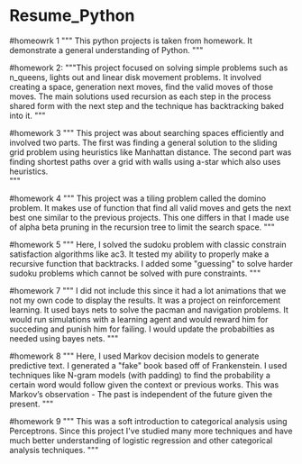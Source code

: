# Resume_Python
#homeowrk 1 
""" 
This python projects is taken from homework. It demonstrate a general understanding of Python.
"""


#homework 2:
"""This project focused on solving simple problems such as n_queens, lights out and linear disk movement problems. 
It involved creating a space, generation next moves, find the valid moves of those moves. The main solutions used 
recursion as each step in the process shared form with the next step and the technique has backtracking baked into it. 
"""

#homework 3
""" 
This project was about searching spaces efficiently and involved two parts. 
The first was finding a general solution to the sliding grid problem using heuristics like Manhattan distance. 
The second part was finding shortest paths over a grid with walls using a-star which also uses heuristics.  
"""

#homework 4
"""
This project was a tiling problem called the domino problem. It makes use of function that find all valid moves
and gets the next best one similar to the previous projects. This one differs in that I made use of alpha beta pruning
in the recursion tree to limit the search space. 
"""

#homework 5
"""
Here, I solved the sudoku problem with classic constrain satisfaction algorithms like ac3. It tested my ability to properly make 
a recursive function that backtracks. I added some "guessing" to solve harder sudoku problems which cannot be solved with pure constraints.
"""

#homework 7
"""
I did not include this since it had a lot animations that we not my own code to display the results. It was a project on reinforcement learning. 
 It used bays nets to solve the pacman and navigation problems. It would run simulations with a learning agent and would reward him for succeding 
 and punish him for failing. I would update the probabilties as needed using bayes nets. 
"""

#homework 8
"""
Here, I used Markov decision models to generate predictive text. I generated a "fake" book based off of Frankenstein. I used techniques like
N-gram models (with padding) to find the probability a certain word would follow given the context or previous works. This was Markov’s observation -
The past is independent of the future given the present. 
"""

#homework 9
"""
This was a soft introduction to categorical analysis using Perceptrons. Since this project I've studied many more techniques and have much better understanding
of logistic regression and other categorical analysis techniques. 
"""
